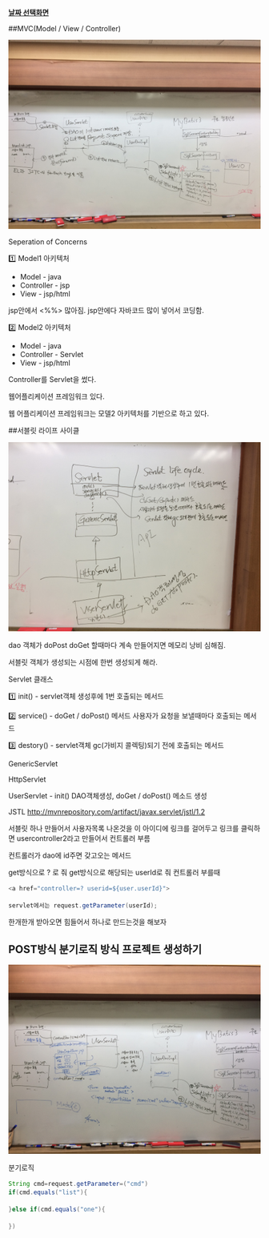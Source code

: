 **[날짜 선택화면](../README.md)**

##MVC(Model / View / Controller)

![userServlet](../resources/userServlet.JPG)

Seperation of Concerns

:one: Model1 아키텍처 

- Model - java
- Controller - jsp
- View - jsp/html

jsp안에서 <%%> 많아짐. jsp안에다 자바코드 많이 넣어서 코딩함.

:two: Model2 아키텍처 

- Model - java
- Controller - Servlet
-  View - jsp/html

Controller를 Servlet을 썼다.

웹어플리케이션 프레임워크 있다. 

웹 어플리케이션 프레임워크는 모델2 아키텍처를 기반으로 하고 있다.


##서블릿 라이프 사이클

![servlet1](../resources/servlet1.JPG)

dao 객체가 doPost doGet 할때마다 계속 만들어지면 메모리 낭비 심해짐.

서블릿 객체가 생성되는 시점에 한번 생성되게 해라.

Servlet 클래스

:one: init() - servlet객체 생성후에 1번 호출되는 메서드

:two: service() - doGet / doPost() 메서드 사용자가 요청을 보낼때마다 호출되는 메서드

:three: destory() - servlet객체 gc(가비지 콜렉팅)되기 전에 호출되는 메서드

GenericServlet

HttpServlet

UserServlet - init() DAO객체생성, doGet / doPost() 메소드 생성

JSTL
http://mvnrepository.com/artifact/javax.servlet/jstl/1.2

서블릿 하나 만들어서
사용자목록 나온것을 이 아이디에 링크를 걸어두고 링크를 클릭하면 usercontroller2라고 만들어서 컨트롤러 부름

컨트롤러가 dao에 id주면 갖고오는 메서드 

get방식으로 ? 로 줘
get방식으로 해당되는 userId로 줘
컨트롤러 부를때

````java
<a href="controller=? userid=${user.userId}">

servlet에서는 request.getParameter(userId);
````

한개한개 받아오면 힘들어서 하나로 만드는것을 해보자

## POST방식 분기로직 방식 프로젝트 생성하기

![userinsert](../resources/userinsert.JPG)

분기로직

````java
String cmd=request.getParameter=("cmd")
if(cmd.equals("list"){
    
}else if(cmd.equals("one"){
    
})
````


